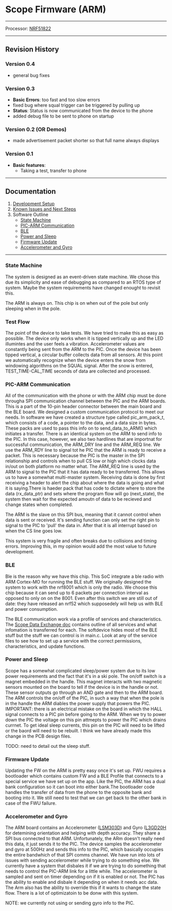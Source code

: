 # Scope Firmware (ARM)
----
Processor: [NRF51822](https://github.com/avatech-inc/Scope_Firmware_ARM/blob/documentation/doc/Scope%20Datasheets/nRF51_Series_Reference_manual%20v3.0.pdf)

----

## Revision History

### Version 0.4
* general bug fixes

### Version 0.3
* **Basic Errors**: too fast and too slow errors
* fixed bug where squal trigger can be triggered by pulling up
* **Status**: Status is now communicated from the device to the phone
* added debug file to be sent to phone on startup

### Version 0.2 (OR Demos)
* made advertisement packet shorter so that full name always displays

### Version 0.1
* **Basic features**: 
   * Taking a test, transfer to phone

----
## Documentation
1. [Development Setup](doc/dev_setup.md)
2. [Known Issues and Next Steps](doc/next_steps.md)
3. Software Outline
    * [State Machine](#state-machine)
    * [PIC-ARM Communication](#pic-arm-communication)
    * [BLE](#ble)
    * [Power and Sleep](#power-and-sleep)
    * [Firmware Update](#firmware-update)
    * [Accelerometer and Gyro](accelerometer-and-gyro)

----

### State Machine
The system is designed as an event-driven state machine. We chose this due its simplicity and ease of debugging as compared to an RTOS type of system. Maybe the system requirements have changed enought to revisit this. 

The ARM is always on. This chip is on when out of the pole but only sleeping when in the pole. 

### Test Flow
The point of the device to take tests. We have tried to make this as easy as possible. The device only works when it is tipped vertically up and the LED illumintes and the user feels a vibration. Accelerometer values are constantly being sent from the ARM to the PIC. Once the device has been tipped vertical, a circular buffer collects data from all sensors. At this point we automatically recognize when the device enters the snow from windowing algorithms on the SQUAL signal. After the snow is entered, TEST_TIME-CAL_TIME seconds of data are collected and processed. 

### PIC-ARM Communication
All of the communication with the phone or with the ARM chip must be done througha SPI communication channel between the PIC and the ARM boards. This is a part of the 10-pin header connector between the main board and the BLE board. We designed a custom communication protocol to meet our needs. In software we have created a structure type called pic_arm_pack_t, which consists of a code, a pointer to the data, and a data size in bytes. These packs are used to pass this info on to send_data_to_ARM() which initiates a transfer. There is an identical system on the ARM to send info to the PIC. In this case, however, we also two hardlines that are importnat for successful communication, the ARM_DRY line and the ARM_REQ line. We use the ARM_RDY line to signal tot he PIC that the ARM is ready to receive a packet. This is necessary because the PIC is the master in the SPI relationship and controls when to pull CS low or high which clocks data in/out on both platform no matter what. The ARM_REQ line is used by the ARM to signal to the PIC that it has data ready to be transferred. This allows us to have a somewhat multi-master system. Receiving data is done by first receiving a header to alert the chip about where the data is going and what it is saying.There is haeder pack that has code to dictate where to store the data (rx_data_ptr) and sets where the program flow will go (next_state), the system then wait for the expected amoutn of data to be recieved and change states when completed.

The ARM is the slave on this SPI bus, meaning that it cannot control when data is sent or received. It's sending function can only set the right pin to signal to the PIC to 'pull' the data in. After that it is all interrupt based on when the CS line goes low.

This system is very fragile and often breaks due to collisions and timing errors. Improving this, in my opinion would add the most value to future development.

### BLE
Ble is the reason why we have this chip. This SoC integrate a ble radio with ARM Cortex-MO for running the BLE stuff. We originally designed the system to work with the nrf8001 which is only the radio. We choose this chip because it can send up to 6 packets per connection interval as opposed to only on on the 8001. Even after this switch we are still out of date: they have released an nrf52 which supposedely will help us with BLE and power consumption.

The BLE communication work via a profile of services and characteristics. The [Scope Data Exchange doc](https://docs.google.com/spreadsheets/d/11Skohx51fUKSo8CJepi-iRT_FO2PIE0_o6SkqYJRFlI/edit#gid=1879330772) contains outline of all services and what infomation is transferred for each. The softdevice hides most of the BLE stuff but the stuff we can control is in main.c. Look at any of the service files to see how to set up a service with the correct permissions, characteristics, and update functions.

### Power and Sleep
Scope has a somewhat complicated sleep/power system due to its low power requirements and the fact that it's in a ski pole. The on/off switch is a magnet embedded in the handle. This magnet interacts with two magnetic sensors mounted on the board to tell if the device is in the handle or not. These sensor outputs go through an AND gate and then to the ARM board. The ARM controls the on/off of the PIC, in such a way that when the pole is in the handle the ARM diables the power supply that powers the PIC. IMPORTANT: there is an electrical mistake on the board in which the HALL signal connects to a PIC pin before going to the ARM. When we try to power down the PIC the voltage on this pin attmepts to power the PIC which drains currnet. To get ideal sleep currents, this pin on the PIC will need to be lifted or the baord will need to be rebuilt. I think we have already made this change in the PCB design files.

TODO: need to detail out the sleep stuff.

### Firmware Update
Updating the FW on the ARM is pretty easy once it's set up. FWU requires a bootloader which contains custom FW and a BLE Profile that connects to a special service we have set up on the app. Like the PIC, the ARM has a dual bank configuration so it can boot into either bank.The bootloader code handles the transfer of data from the phone to the opposite bank and booting into it. We still need to test that we can get back to the other bank in case of the FWU failure. 

### Accelerometer and Gyro
The ARM board contains an Accelerometer ([LSM303D](https://github.com/avatech-inc/Scope_Firmware_ARM/blob/documentation/doc/Scope%20Datasheets/LSM303D.pdf)) and Gyro ([L3GD20H](https://github.com/avatech-inc/Scope_Firmware_ARM/blob/documentation/doc/Scope%20Datasheets/L3GD20H.pdf) for detemining orientation and helping with depth accuracy. They share a SPI bus connected to that ARM. Unfortunately, the ARm doesn't really need this data, it just sends it to the PIC. The device samples the accelerometer and gyro at 500Hz and sends this info to the PIC, which basically occupies the entire bandwhich of that SPI comms channel. We have run into lots of issues with sending accelerometer while trying to do something else. We currently have a system that disbales it if we are trying to do something that needs to control the PIC-ARM link for a little while. The accelerometer is sampled and sent on timer depending on if it is enabled or not. The PIC has the ability to enable and disbale it depending on when it needs acc data. The Arm also has the ability to override this if it wants to change the state flow. There is a lot of optimizatoin to be donw with this system.

NOTE: we currently not using or sending gyro info to the PIC. 

